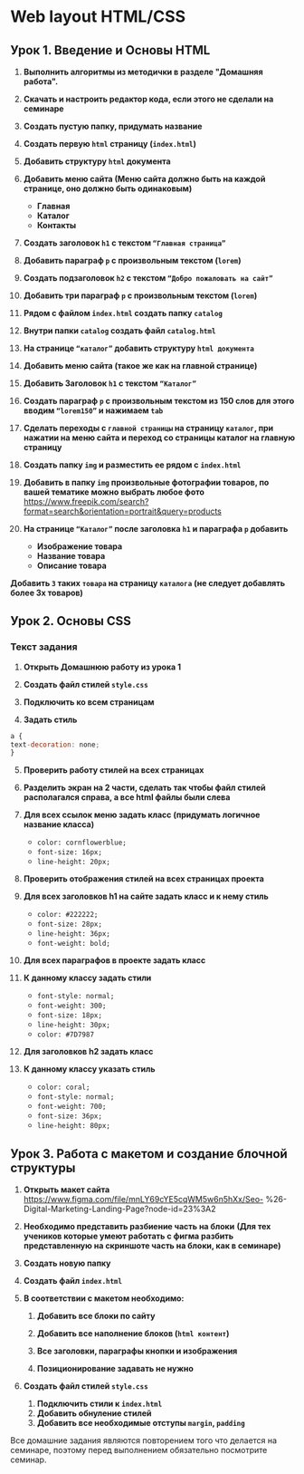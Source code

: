 # Web layout HTML/CSS

## Урок 1. Введение и Основы HTML

1. **Выполнить алгоритмы из методички в разделе "Домашняя работа".**

2. **Скачать и настроить редактор кода, если этого не сделали на семинаре**

3. **Создать пустую папку, придумать название**

4. **Создать первую `html` страницу (`index.html`)**

5. **Добавить структуру `html` документа**

6. **Добавить меню сайта (Меню сайта должно быть на каждой странице, оно должно быть одинаковым)**
    - **Главная**
    - **Каталог**
    - **Контакты**

7. **Создать заголовок `h1` с текстом `“Главная страница”`**

8. **Добавить параграф `p` с произвольным текстом (`lorem`)**

9. **Создать подзаголовок `h2` с текстом `“Добро пожаловать на сайт”`**

10. **Добавить три параграф `p` с произвольным текстом (`lorem`)**

11. **Рядом с файлом `index.html` создать папку `catalog`**

12. **Внутри папки `catalog` создать файл `catalog.html`**

13. **На странице `“каталог”` добавить структуру `html документа`**

14. **Добавить меню сайта (такое же как на главной странице)**

15. **Добавить Заголовок `h1` с текстом `“Каталог”`**

16. **Создать параграф `p` с произвольным текстом из 150 слов для этого вводим `“lorem150”` и нажимаем `tab`**

17. **Сделать переходы с `главной страницы` на страницу `каталог`, при нажатии на меню сайта и переход со страницы каталог на главную страницу**

18. **Создать папку `img` и разместить ее рядом с `index.html`**

19. **Добавить в папку `img` произвольные фотографии товаров, по вашей тематике можно выбрать любое фото** https://www.freepik.com/search?format=search&orientation=portrait&query=products

20. **На странице `“Каталог”` после заголовка `h1` и параграфа `p` добавить**
    - **Изображение товара**
    - **Название товара**
    - **Описание товара**

**Добавить `3` таких `товара` на страницу `каталога` (не следует добавлять более 3х товаров)**

## Урок 2. Основы CSS

### Текст задания

1. **Открыть Домашнюю работу из урока 1**

2. **Создать файл стилей `style.css`**

3. **Подключить ко всем страницам**

4. **Задать стиль**

```javascript
a {
text-decoration: none;
}
```

5. **Проверить работу стилей на всех страницах**

6. **Разделить экран на 2 части, сделать так чтобы файл стилей располагался справа, а все html файлы были слева**

7. **Для всех ссылок меню задать класс (придумать логичное название класса)**
   - `color: cornflowerblue;`
   - `font-size: 16px;`
   - `line-height: 20px;`

8. **Проверить отображения стилей на всех страницах проекта**

9. **Для всех заголовков h1 на сайте задать класс и к нему стиль**
   - `color: #222222;`
   - `font-size: 28px;`
   - `line-height: 36px;`
   - `font-weight: bold;`

10. **Для всех параграфов в проекте задать класс**

11. **К данному классу задать стили**
    - `font-style: normal;`
    - `font-weight: 300;`
    - `font-size: 18px;`
    - `line-height: 30px;`
    - `color: #7D7987`

12. **Для заголовков h2 задать класс**

13. **К данному классу указать стиль**
    - `color: coral;`
    - `font-style: normal;`
    - `font-weight: 700;`
    - `font-size: 36px;`
    - `line-height: 80px;`

## Урок 3. Работа с макетом и создание блочной структуры

1. **Открыть макет сайта** https://www.figma.com/file/mnLY69cYE5cqWM5w6n5hXx/Seo-
%26-Digital-Marketing-Landing-Page?node-id=23%3A2

2. **Необходимо представить разбиение часть на блоки** **(Для тех учеников которые
умеют работать с фигма разбить представленную на скриншоте часть на блоки, как в семинаре)**

3. **Создать новую папку**

4. **Создать файл `index.html`**

5. **В соответствии с макетом необходимо:**

   1. **Добавить все блоки по сайту**

   2. **Добавить все наполнение блоков (`html контент`)**

   3. **Все заголовки, параграфы кнопки и изображения**

   4. **Позиционирование задавать не нужно**

10. **Создать файл стилей `style.css`**
    1. **Подключить стили к `index.html`**
    2. **Добавить обнуление стилей**
    3. **Добавить все необходимые отступы `margin`, `padding`**

Все домашние задания являются повторением того что делается на семинаре,
поэтому перед выполнением обязательно посмотрите семинар.